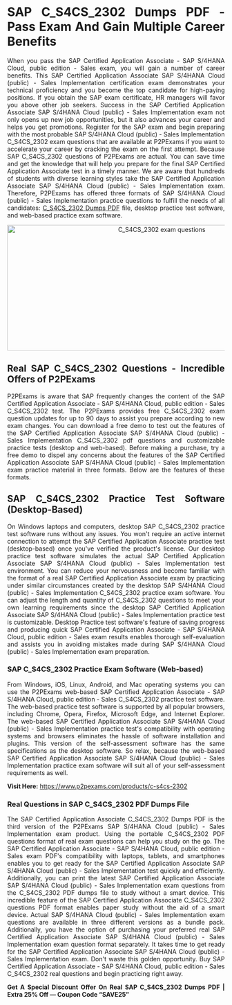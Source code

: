 <h1 style="text-align: justify;">SAP C_S4CS_2302 Dumps PDF&nbsp;- Pass Exam And Gain Multiple Career Benefits</h1>

<p style="text-align: justify;">When you pass the SAP Certified Application Associate - SAP S/4HANA Cloud, public edition - Sales exam, you will gain a number of career benefits. This SAP Certified Application Associate SAP S/4HANA Cloud (public) - Sales Implementation certification exam demonstrates your technical proficiency and you become the top candidate for high-paying positions. If you obtain the SAP exam certificate, HR managers will favor you above other job seekers. Success in the SAP Certified Application Associate SAP S/4HANA Cloud (public) - Sales Implementation exam not only opens up new job opportunities, but it also advances your career and helps you get promotions. Register for the SAP exam and begin preparing with the most probable SAP S/4HANA Cloud (public) - Sales Implementation C_S4CS_2302 exam questions that are available at P2PExams if you want to accelerate your career by cracking the exam on the first attempt. Because SAP C_S4CS_2302 questions of P2PExams are actual. You can save time and get the knowledge that will help you prepare for the final SAP Certified Application Associate test in a timely manner. We are aware that hundreds of students with diverse learning styles take the SAP Certified Application Associate SAP S/4HANA Cloud (public) - Sales Implementation exam. Therefore, P2PExams has offered three formats of SAP S/4HANA Cloud (public) - Sales Implementation practice questions to fulfill the needs of all candidates: <a href="https://www.p2pexams.com/sap/pdf/c-s4cs-2302">C_S4CS_2302 Dumps PDF</a> file, desktop practice test software, and web-based practice exam software.</p>

<p style="text-align: center;"><a href="https://www.p2pexams.com/products/c-s4cs-2302"><img alt="C_S4CS_2302 exam questions" src="https://i.ibb.co/94hqh3B/ec216b152313931-631b8eaf13085.jpg" style="width: 700px; height: 290px;" /></a></p>

<h2 style="text-align: justify;">Real SAP C_S4CS_2302 Questions - Incredible Offers of P2PExams</h2>

<p style="text-align: justify;">P2PExams is aware that SAP frequently changes the content of the SAP Certified Application Associate - SAP S/4HANA Cloud, public edition - Sales C_S4CS_2302 test. The P2PExams provides free C_S4CS_2302 exam question updates for up to 90 days to assist you prepare according to new exam changes. You can download a free demo to test out the features of the SAP Certified Application Associate SAP S/4HANA Cloud (public) - Sales Implementation C_S4CS_2302 pdf questions and customizable practice tests (desktop and web-based). Before making a purchase, try a free demo to dispel any concerns about the features of the SAP Certified Application Associate SAP S/4HANA Cloud (public) - Sales Implementation exam practice material in three formats. Below are the features of these formats.</p>

<h2 style="text-align: justify;">SAP C_S4CS_2302 Practice Test Software (Desktop-Based)</h2>

<p style="text-align: justify;">On Windows laptops and computers, desktop SAP C_S4CS_2302 practice test software runs without any issues. You won&#39;t require an active internet connection to attempt the SAP Certified Application Associate practice test (desktop-based) once you&#39;ve verified the product&#39;s license. Our desktop practice test software simulates the actual SAP Certified Application Associate SAP S/4HANA Cloud (public) - Sales Implementation test environment. You can reduce your nervousness and become familiar with the format of a real SAP Certified Application Associate exam by practicing under similar circumstances created by the desktop SAP S/4HANA Cloud (public) - Sales Implementation C_S4CS_2302 practice exam software. You can adjust the length and quantity of C_S4CS_2302 questions to meet your own learning requirements since the desktop SAP Certified Application Associate SAP S/4HANA Cloud (public) - Sales Implementation practice test is customizable. Desktop Practice test software&#39;s feature of saving progress and producing quick SAP Certified Application Associate - SAP S/4HANA Cloud, public edition - Sales exam results enables thorough self-evaluation and assists you in avoiding mistakes made during SAP S/4HANA Cloud (public) - Sales Implementation exam preparation.</p>

<h3 style="text-align: justify;">SAP C_S4CS_2302 Practice Exam Software (Web-based)</h3>

<p style="text-align: justify;">From Windows, iOS, Linux, Android, and Mac operating systems you can use the P2PExams web-based SAP Certified Application Associate - SAP S/4HANA Cloud, public edition - Sales C_S4CS_2302 practice test software. The web-based practice test software is supported by all popular browsers, including Chrome, Opera, Firefox, Microsoft Edge, and Internet Explorer. The web-based SAP Certified Application Associate SAP S/4HANA Cloud (public) - Sales Implementation practice test&#39;s compatibility with operating systems and browsers eliminates the hassle of software installation and plugins. This version of the self-assessment software has the same specifications as the desktop software. So relax, because the web-based SAP Certified Application Associate SAP S/4HANA Cloud (public) - Sales Implementation practice exam software will suit all of your self-assessment requirements as well.</p>

<p style="text-align: justify;"><strong>Visit Here:</strong>&nbsp;<a href="https://www.p2pexams.com/products/c-s4cs-2302">https://www.p2pexams.com/products/c-s4cs-2302</a></p>

<h3 style="text-align: justify;">Real Questions in SAP C_S4CS_2302 PDF Dumps File</h3>

<p style="text-align: justify;">The SAP Certified Application Associate C_S4CS_2302 Dumps PDF is the third version of the P2PExams SAP S/4HANA Cloud (public) - Sales Implementation exam product. Using the portable C_S4CS_2302 PDF questions format of real exam questions can help you study on the go. The SAP Certified Application Associate - SAP S/4HANA Cloud, public edition - Sales exam PDF&#39;s compatibility with laptops, tablets, and smartphones enables you to get ready for the SAP Certified Application Associate SAP S/4HANA Cloud (public) - Sales Implementation test quickly and efficiently. Additionally, you can print the latest SAP Certified Application Associate SAP S/4HANA Cloud (public) - Sales Implementation exam questions from the C_S4CS_2302 PDF dumps file to study without a smart device. This incredible feature of the SAP Certified Application Associate C_S4CS_2302 questions PDF format enables paper study without the aid of a smart device. Actual SAP S/4HANA Cloud (public) - Sales Implementation exam questions are available in three different versions as a bundle pack. Additionally, you have the option of purchasing your preferred real SAP Certified Application Associate SAP S/4HANA Cloud (public) - Sales Implementation exam question format separately. It takes time to get ready for the SAP Certified Application Associate SAP S/4HANA Cloud (public) - Sales Implementation exam. Don&#39;t waste this golden opportunity. Buy SAP Certified Application Associate - SAP S/4HANA Cloud, public edition - Sales C_S4CS_2302 real questions and begin practicing right away.</p>

<p style="text-align: justify;"><strong>Get A Special Discount Offer On Real SAP C_S4CS_2302 Dumps PDF | Extra 25% Off &mdash; Coupon Code &ldquo;SAVE25&rdquo;</strong><br />
&nbsp;</p>

<p style="text-align: justify;">&nbsp;</p>
